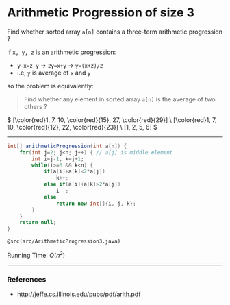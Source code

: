 # Arithmetic Progression of size 3

Find whether sorted array `a[n]` contains a three-term arithmetic progression ?

if `x, y, z` is an arithmetic progression:
* `y-x=z-y` → `2y=x+y` → `y=(x+z)/2`
* i.e, `y` is average of `x` and `y`

so the problem is equivalently:
> Find whether any element in sorted array `a[n]` is the average of two others ?

$
[\color{red}1, 7, 10, \color{red}{15}, 27, \color{red}{29}] \\
[\color{red}1, 7, 10, \color{red}{12}, 22, \color{red}{23}] \\
[1, 2, 5, 6]
$

---

```java
int[] arithmeticProgression(int a[n]) {
    for(int j=2; j<n; j++) { // a[j] is middle element
        int i=j-1, k=j+1;
        while(i>=0 && k<n) {
            if(a[i]+a[k]<2*a[j])
                k++;
            else if(a[i]+a[k]>2*a[j])
                i--;
            else
                return new int[]{i, j, k};
        }
    }
    return null;
}
```

`@src(src/ArithmeticProgression3.java)`

Running Time: $O(n^2)$

---

### References

* <http://jeffe.cs.illinois.edu/pubs/pdf/arith.pdf>
